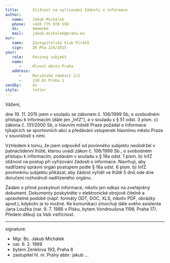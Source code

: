 ```yaml
---
title:      Stížnost na vyřizování žádosti o informace
author:
   name:    Jakub Michálek
   phone:   +420 775 978 550
   ds:      4memzkm
   mail:    jakub.michalek@praha.eu
our:
   name:    Zastupitelský klub Pirátů
   sign:    ZK Pha 224/2015
your:
   role:    Povinný subjekt
   name:    
      -     Hlavní město Praha
   address:
      -     Mariánské náměstí 2/2
      -     110 01 Praha 1
sendby:     ds
style:      letter
---
```



Vážení,

dne 19. 11. 2015 jsem v souladu se zákonem č. 106/1999 Sb, o svobodném přístupu k informacím (dále jen „InfZ“), a v souladu s § 51 odst. 3 písm. c) zákona č. 131/2000 Sb, o hlavním městě Praze požádal o informace týkajících se sportovních akcí a předávání vstupenek hlavnímu městu Praze v souvislosti s nimi. 

Vzhledem k tomu, že jsem odpověď od povinného subjektu neobdržel v patnáctidenní lhůtě, kterou uvádí zákon č. 106/1999 Sb., o svobodném přístupu k informacím, podávám v souladu s § 16a odst. 1 písm. b) InfZ stížnost na postup při vyřizování žádosti o informace. Navrhuji, aby nadřízený správní orgán postupem podle § 16a odst. 6 písm. b) InfZ povinnému subjektu přikázal, aby žádost vyřídil ve lhůtě 5 dnů ode dne doručení rozhodnutí nadřízeného orgánu.

Žádám o přímé poskytnutí informace, nikoliv jen odkaz na zveřejněný dokument. Dokumenty poskytněte v elektronické strojově čitelné a upravitelné podobě (např. formáty ODT, DOC, XLS, nikoliv PDF, obrázky apod.), kdykoliv je to možné. Ke komunikaci zmocňuji dále svého asistenta Jana Loužka (nar. 9. 7. 1986 v Písku, bytem Vondroušova 1198, Praha 17). Předem děkuji za Vaši vstřícnost. 

---
signature:
  - Mgr. Bc. Jakub Michálek
  - nar. 6. 2. 1989
  - bytem Zenklova 193, Praha 8
  - zastupitel hl. m. Prahy
abbr:       jakub
...
